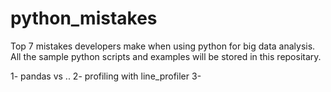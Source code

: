 # python_mistakes
Top 7 mistakes developers make when using python for big data analysis.
All the sample python scripts and examples will be stored in this repositary.

1- pandas vs ..
2- profiling with line_profiler
3- 
